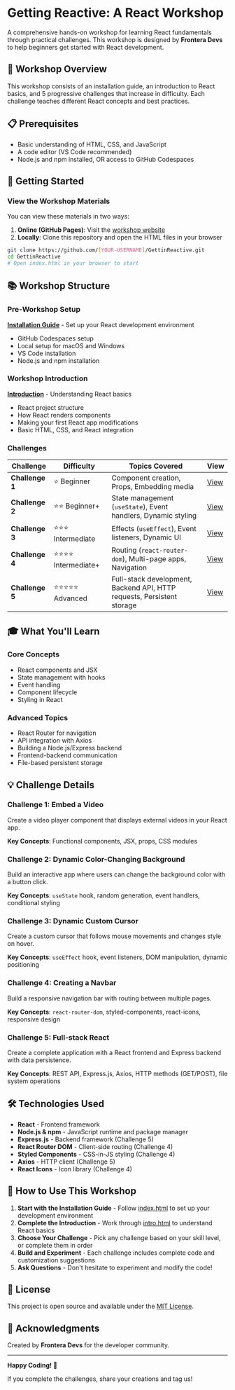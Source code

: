 # Getting Reactive: A React Workshop

A comprehensive hands-on workshop for learning React fundamentals through practical challenges. This workshop is designed by **Frontera Devs** to help beginners get started with React development.

## 🎯 Workshop Overview

This workshop consists of an installation guide, an introduction to React basics, and 5 progressive challenges that increase in difficulty. Each challenge teaches different React concepts and best practices.

## 📋 Prerequisites

- Basic understanding of HTML, CSS, and JavaScript
- A code editor (VS Code recommended)
- Node.js and npm installed, OR access to GitHub Codespaces

## 🚀 Getting Started

### View the Workshop Materials

You can view these materials in two ways:

1. **Online (GitHub Pages)**: Visit the [workshop website](https://[YOUR-USERNAME].github.io/GettinReactive/)
2. **Locally**: Clone this repository and open the HTML files in your browser

```bash
git clone https://github.com/[YOUR-USERNAME]/GettinReactive.git
cd GettinReactive
# Open index.html in your browser to start
```

## 📚 Workshop Structure

### Pre-Workshop Setup
**[Installation Guide](./index.html)** - Set up your React development environment
- GitHub Codespaces setup
- Local setup for macOS and Windows
- VS Code installation
- Node.js and npm installation

### Workshop Introduction
**[Introduction](./intro.html)** - Understanding React basics
- React project structure
- How React renders components
- Making your first React app modifications
- Basic HTML, CSS, and React integration

### Challenges

| Challenge | Difficulty | Topics Covered | View |
|-----------|-----------|----------------|------|
| **Challenge 1** | ⭐ Beginner | Component creation, Props, Embedding media | [View](./challenge1.html) |
| **Challenge 2** | ⭐⭐ Beginner+ | State management (`useState`), Event handlers, Dynamic styling | [View](./challenge2.html) |
| **Challenge 3** | ⭐⭐⭐ Intermediate | Effects (`useEffect`), Event listeners, Dynamic UI | [View](./challenge3.html) |
| **Challenge 4** | ⭐⭐⭐⭐ Intermediate+ | Routing (`react-router-dom`), Multi-page apps, Navigation | [View](./challenge4.html) |
| **Challenge 5** | ⭐⭐⭐⭐⭐ Advanced | Full-stack development, Backend API, HTTP requests, Persistent storage | [View](./challenge5.html) |

## 🎓 What You'll Learn

### Core Concepts
- React components and JSX
- State management with hooks
- Event handling
- Component lifecycle
- Styling in React

### Advanced Topics
- React Router for navigation
- API integration with Axios
- Building a Node.js/Express backend
- Frontend-backend communication
- File-based persistent storage

## 💡 Challenge Details

### Challenge 1: Embed a Video
Create a video player component that displays external videos in your React app.

**Key Concepts**: Functional components, JSX, props, CSS modules

### Challenge 2: Dynamic Color-Changing Background
Build an interactive app where users can change the background color with a button click.

**Key Concepts**: `useState` hook, random generation, event handlers, conditional styling

### Challenge 3: Dynamic Custom Cursor
Create a custom cursor that follows mouse movements and changes style on hover.

**Key Concepts**: `useEffect` hook, event listeners, DOM manipulation, dynamic positioning

### Challenge 4: Creating a Navbar
Build a responsive navigation bar with routing between multiple pages.

**Key Concepts**: `react-router-dom`, styled-components, react-icons, responsive design

### Challenge 5: Full-stack React
Create a complete application with a React frontend and Express backend with data persistence.

**Key Concepts**: REST API, Express.js, Axios, HTTP methods (GET/POST), file system operations

## 🛠️ Technologies Used

- **React** - Frontend framework
- **Node.js & npm** - JavaScript runtime and package manager
- **Express.js** - Backend framework (Challenge 5)
- **React Router DOM** - Client-side routing (Challenge 4)
- **Styled Components** - CSS-in-JS styling (Challenge 4)
- **Axios** - HTTP client (Challenge 5)
- **React Icons** - Icon library (Challenge 4)

## 📖 How to Use This Workshop

1. **Start with the Installation Guide** - Follow [index.html](./index.html) to set up your development environment
2. **Complete the Introduction** - Work through [intro.html](./intro.html) to understand React basics
3. **Choose Your Challenge** - Pick any challenge based on your skill level, or complete them in order
4. **Build and Experiment** - Each challenge includes complete code and customization suggestions
5. **Ask Questions** - Don't hesitate to experiment and modify the code!

## 📝 License

This project is open source and available under the [MIT License](./LICENSE).

## 🙏 Acknowledgments

Created by **Frontera Devs** for the developer community.

---

**Happy Coding! 🚀**

If you complete the challenges, share your creations and tag us!

